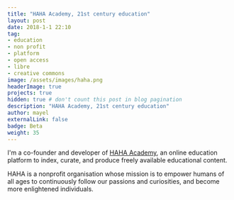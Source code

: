 ```yaml
---
title: "HAHA Academy, 21st century education"
layout: post
date: 2018-1-1 22:10
tag:
- education
- non profit
- platform
- open access
- libre
- creative commons
image: /assets/images/haha.png
headerImage: true
projects: true
hidden: true # don't count this post in blog pagination
description: "HAHA Academy, 21st century education"
author: mayel
externalLink: false
badge: Beta
weight: 35
---
```



I'm a co-founder and developer of [HAHA Academy](http://HAHA.Academy/), an online education platform to index, curate, and produce freely available educational content.

HAHA is a nonprofit organisation whose mission is to empower humans of all ages to continuously follow our passions and curiosities, and become more enlightened individuals.
